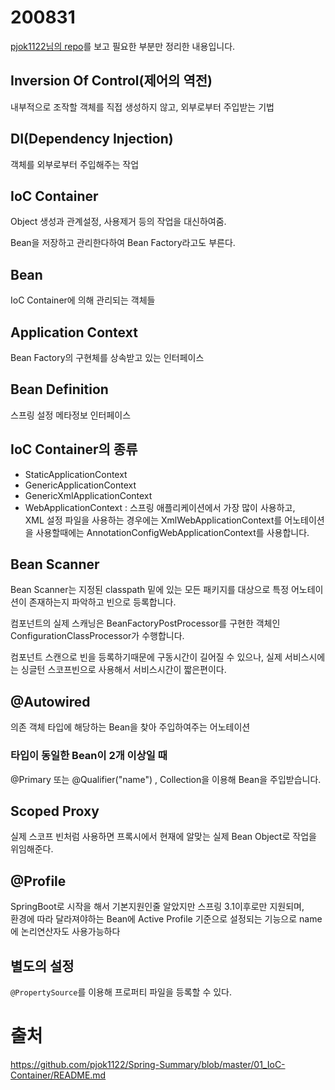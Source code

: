 # 200831

[pjok1122님의 repo](https://github.com/pjok1122/Spring-Summary/blob/master/01_IoC-Container/README.md)를 보고 필요한 부분만 정리한 내용입니다.

## Inversion Of Control(제어의 역전)

내부적으로 조작할 객체를 직접 생성하지 않고, 외부로부터 주입받는 기법

## DI(Dependency Injection)

객체를 외부로부터 주입해주는 작업

## IoC Container

Object 생성과 관계설정, 사용제거 등의 작업을 대신하여줌.

Bean을 저장하고 관리한다하여 Bean Factory라고도 부른다.

## Bean

IoC Container에 의해 관리되는 객체들

## Application Context

Bean Factory의 구현체를 상속받고 있는 인터페이스

## Bean Definition

스프링 설정 메타정보 인터페이스

## IoC Container의 종류

- StaticApplicationContext
- GenericApplicationContext
- GenericXmlApplicationContext
- WebApplicationContext : 스프링 애플리케이션에서 가장 많이 사용하고,<br/>
XML 설정 파일을 사용하는 경우에는 XmlWebApplicationContext를 어노테이션을 사용할때에는 AnnotationConfigWebApplicationContext를 사용합니다.

## Bean Scanner

Bean Scanner는 지정된 classpath 밑에 있는 모든 패키지를 대상으로 특정 어노테이션이 존재하는지 파악하고 빈으로 등록합니다.

컴포넌트의 실제 스캐닝은 BeanFactoryPostProcessor를 구현한 객체인 ConfigurationClassProcessor가 수행합니다.

컴포넌트 스캔으로 빈을 등록하기때문에 구동시간이 길어질 수 있으나, 실제 서비스시에는 싱글턴 스코프빈으로 사용해서 서비스시간이 짧은편이다.

## @Autowired

의존 객체 타입에 해당하는 Bean을 찾아 주입하여주는 어노테이션

### 타입이 동일한 Bean이 2개 이상일 때

@Primary 또는 @Qualifier("name") , Collection을 이용해 Bean을 주입받습니다.

## Scoped Proxy

실제 스코프 빈처럼 사용하면 프록시에서 현재에 알맞는 실제 Bean Object로 작업을 위임해준다.


## @Profile

SpringBoot로 시작을 해서 기본지원인줄 알았지만 스프링 3.1이후로만 지원되며,<br/>
환경에 따라 달라져야하는 Bean에 Active Profile 기준으로 설정되는 기능으로 name에 논리연산자도 사용가능하다

## 별도의 설정

`@PropertySource`를 이용해 프로퍼티 파일을 등록할 수 있다.

# 출처

https://github.com/pjok1122/Spring-Summary/blob/master/01_IoC-Container/README.md